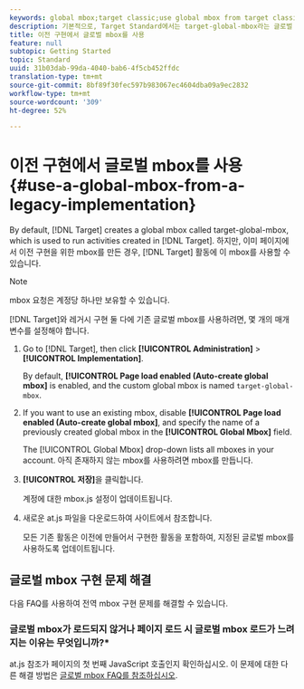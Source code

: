 ```yaml
---
keywords: global mbox;target classic;use global mbox from target classic
description: 기본적으로, Target Standard에서는 target-global-mbox라는 글로벌 mbox를 만들어 Target Standard에서 만들어진 활동들 실행하는 데 사용합니다. 하지만, 이미 페이지에서 레거시 구현에 대한 mbox를 만든 경우, Target Standard 활동에 이 mbox를 사용할 수 있습니다.
title: 이전 구현에서 글로벌 mbox를 사용
feature: null
subtopic: Getting Started
topic: Standard
uuid: 31b03dab-99da-4040-bab6-4f5cb452ffdc
translation-type: tm+mt
source-git-commit: 8bf89f30fec597b983067ec4604dba09a9ec2832
workflow-type: tm+mt
source-wordcount: '309'
ht-degree: 52%

---
```



# 이전 구현에서 글로벌 mbox를 사용{#use-a-global-mbox-from-a-legacy-implementation}

By default, [!DNL Target] creates a global mbox called target-global-mbox, which is used to run activities created in [!DNL Target]. 하지만, 이미 페이지에서 이전 구현을 위한 mbox를 만든 경우, [!DNL Target] 활동에 이 mbox를 사용할 수 있습니다.

>[!NOTE]
>
>mbox 요청은 계정당 하나만 보유할 수 있습니다.

[!DNL Target]와 레거시 구현 둘 다에 기존 글로벌 mbox를 사용하려면, 몇 개의 매개 변수를 설정해야 합니다.

1. Go to [!DNL Target], then click **[!UICONTROL Administration]** > **[!UICONTROL Implementation]**.

   By default, **[!UICONTROL Page load enabled (Auto-create global mbox]** is enabled, and the custom global mbox is named `target-global-mbox`.

1. If you want to use an existing mbox, disable **[!UICONTROL Page load enabled (Auto-create global mbox]**, and specify the name of a previously created global mbox in the **[!UICONTROL Global Mbox]** field.

   The [!UICONTROL Global Mbox] drop-down lists all mboxes in your account. 아직 존재하지 않는 mbox를 사용하려면 mbox를 만듭니다.

1. **[!UICONTROL 저장]**&#x200B;을 클릭합니다.

   계정에 대한 mbox.js 설정이 업데이트됩니다.

1. 새로운 at.js 파일을 다운로드하여 사이트에서 참조합니다.

   모든 기존 활동은 이전에 만들어서 구현한 활동을 포함하여, 지정된 글로벌 mbox를 사용하도록 업데이트됩니다.

## 글로벌 mbox 구현 문제 해결

다음 FAQ를 사용하여 전역 mbox 구현 문제를 해결할 수 있습니다.

### 글로벌 mbox가 로드되지 않거나 페이지 로드 시 글로벌 mbox 로드가 느려지는 이유는 무엇입니까?*

at.js 참조가 페이지의 첫 번째 JavaScript 호출인지 확인하십시오. 이 문제에 대한 다른 해결 방법은 [글로벌 mbox FAQ를 참조하십시오](/help/c-implementing-target/c-implementing-target-for-client-side-web/c-target-atjs-faq/global-mbox-frequently-asked-questions.md).
